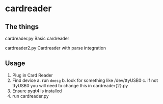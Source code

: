 cardreader
==========

The things
----------

cardreader.py
  Basic cardreader
  
cardreader2.py
   Cardreader with parse integration

Usage
-----

1. Plug in Card Reader
2. Find device 
  a. run `dmesg` 
  b. look for something like /dev/ttyUSB0
  c. if not ttyUSB0 you will need to change this in cardreader{2}.py
3. Ensure pyqt4 is installed
5. run cardreader.py

